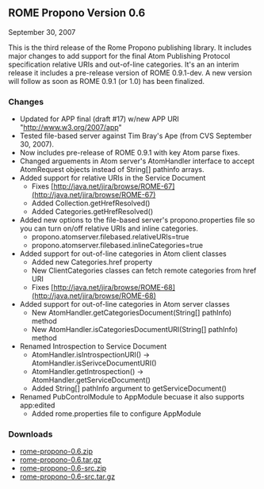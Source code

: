 ## ROME Propono Version 0.6

September 30, 2007

This is the third release of the Rome Propono publishing library. It includes 
major changes to add support for the final Atom Publishing Protocol 
specification relative URIs and out-of-line categories. It's an an interim 
release it includes a pre-release version of ROME 0.9.1-dev. A new version will
follow as soon as ROME 0.9.1 (or 1.0) has been finalized.

### Changes

-   Updated for APP final (draft #17) w/new APP URI "http://www.w3.org/2007/app"
-   Tested file-based server against Tim Bray's Ape (from CVS September
    30, 2007).
-   Now includes pre-release of ROME 0.9.1 with key Atom parse fixes.
-   Changed arguements in Atom server's AtomHandler interface to accept
    AtomRequest objects instead of String\[\] pathinfo arrays.
-   Added support for relative URIs in the Service Document
    -   Fixes
        [http://java.net/jira/browse/ROME-67](http://java.net/jira/browse/ROME-67)
    -   Added Collection.getHrefResolved()
    -   Added Categories.getHrefResolved()
-   Added new options to the file-based server\'s propono.properties
    file so you can turn on/off relative URIs and inline categories.
    -   propono.atomserver.filebased.relativeURIs=true
    -   propono.atomserver.filebased.inlineCategories=true
-   Added support for out-of-line categories in Atom client classes
    -   Added new Categories.href property
    -   New ClientCategories classes can fetch remote categories from
        href URI
    -   Fixes
        [http://java.net/jira/browse/ROME-68](http://java.net/jira/browse/ROME-68)
-   Added support for out-of-line categories in Atom server classes
    -   New AtomHandler.getCategoriesDocument(String\[\] pathInfo)
        method
    -   New AtomHandler.isCategoriesDocumentURI(String\[\] pathInfo)
        method
-   Renamed Introspection to Service Document
    -   AtomHandler.isIntrospectionURI() -\>
        AtomHandler.isSerivceDocumentURI()
    -   AtomHandler.getIntrospection() -\>
        AtomHandler.getServiceDocument()
    -   Added String\[\] pathInfo argument to getServiceDocument()
-   Renamed PubControlModule to AppModule becuase it also supports
    app:edited
    -   Added rome.properties file to configure AppModule

### Downloads

-   [rome-propono-0.6.zip](./rome-propono-0.6.zip)
-   [rome-propono-0.6.tar.gz](./rome-propono-0.6.tar.gz)
-   [rome-propono-0.6-src.zip](./rome-propono-0.6-src.zip)
-   [rome-propono-0.6-src.tar.gz](./rome-propono-0.6-src.tar.gz)
